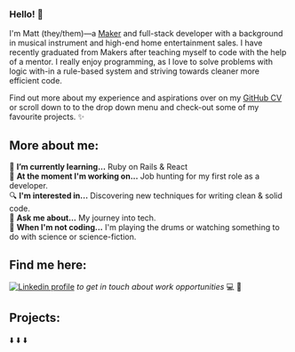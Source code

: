 ### Hello! 👋

I'm Matt (they/them)—a [Maker](https://makers.tech/) and full-stack developer with a background in musical instrument and high-end home entertainment sales. I have recently graduated from Makers after teaching myself to code with the help of a mentor. I really enjoy programming, as I love to solve problems with logic with-in a rule-based system and striving towards cleaner more efficient code.

Find out more about my experience and aspirations over on my [GitHub CV](https://github.com/Matt-Warnock/CV) or scroll down to to the drop down menu and check-out some of my favourite projects. ✨

## More about me:

🌱  **I’m currently learning...** Ruby on Rails & React  
🔭  **At the moment I'm working on...** Job hunting for my first role as a developer.   
🔍  **I'm interested in...** Discovering new techniques for writing clean & solid code.\
💬  **Ask me about...** My journey into tech.\
🌌  **When I'm not coding...** I'm playing the drums or watching something to do with science or science-fiction.


## Find me here:

[![Linkedin profile](https://img.shields.io/badge/Linkedin-Matt%20Warnock-0077B5?style=social&logo=linkedin&?labelColor=fff)](https://www.linkedin.com/in/matthew-warnock-67002b85/) *to get in touch about work opportunities* 💻 💼


## Projects:
⬇️ ⬇️ ⬇️
